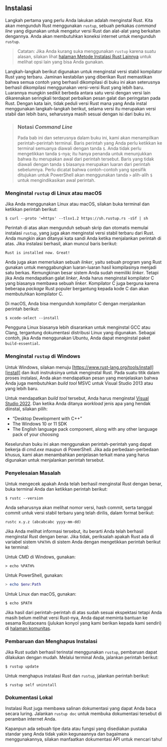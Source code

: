 ## Instalasi

Langkah pertama yang perlu Anda lakukan adalah menginstal Rust. Kita akan mengunduh
Rust menggunakan `rustup`, sebuah perkakas _command line_ yang digunakan untuk
mengatur versi Rust dan alat-alat yang berkaitan dengannya. Anda akan membutuhkan koneksi
internet untuk mengunduh `rustup`.

> Catatan: Jika Anda kurang suka menggunakan `rustup` karena suatu alasan,
> silakan lihat [halaman Metode Instalasi Rust Lainnya][otherinstall] untuk
> melihat opsi lain yang bisa Anda gunakan.

Langkah-langkah berikut digunakan untuk menginstal versi stabil kompilator Rust yang terbaru.
Jaminan kestabilan yang diberikan Rust memastikan bahwa semua contoh yang berhasil
dikompilasi di buku ini akan seterusnya berhasil dikompilasi menggunakan versi-versi Rust yang lebih baru.
Luarannya mungkin sedikit berbeda antara satu versi dengan versi lain dikarenakan
seringkali terdapat perbaikan pesan galat dan peringatan pada Rust. Dengan kata lain,
tidak peduli versi Rust mana yang Anda instal menggunakan langkah-langkah
berikut, selama versi itu merupakan versi stabil dan lebih baru, seharusnya masih
sesuai dengan isi dari buku ini.

> ### Notasi _Command Line_
>
> Pada bab ini dan seterusnya dalam buku ini, kami akan menampilkan perintah-perintah terminal.
> Baris perintah yang Anda perlu ketikkan ke terminal semuanya diawali dengan tanda `$`.
> Anda tidak perlu mengetikkan tanda `$`-nya; itu hanya penanda untuk menunjukkan
> bahwa itu merupakan awal dari perintah tersebut. Baris yang tidak diawali dengan
> tanda `$` biasanya merupakan luaran dari perintah sebelumnya. Perlu dicatat bahwa
> contoh-contoh yang spesifik ditujukan untuk PowerShell akan menggunakan tanda `>`
> alih-alih `$` untuk mengindikasikan awal perintah.

### Menginstal `rustup` di Linux atau macOS

Jika Anda menggunakan Linux atau macOS, silakan buka terminal dan ketikkan perintah berikut:

```console
$ curl --proto '=https' --tlsv1.2 https://sh.rustup.rs -sSf | sh
```

Perintah di atas akan mengunduh sebuah skrip dan otomatis memulai instalasi `rustup`,
yang juga akan menginstal versi stabil terbaru dari Rust. Anda mungkin akan ditanyai
kata sandi Anda ketika menjalankan perintah di atas. Jika instalasi berhasil, akan
muncul baris berikut:

```text
Rust is installed now. Great!
```

Anda juga akan memerlukan sebuah _linker_, yaitu sebuah program yang Rust gunakan
untuk menggabungkan luaran-luaran hasil kompilasinya menjadi satu berkas.
Kemungkinan besar sistem Anda sudah memiliki _linker_. Tetapi jika Anda mendapatkan
galat _linker_, Anda harus menginstal kompilator C yang biasanya membawa sebuah _linker_.
Kompilator C juga berguna karena beberapa _package_ Rust populer bergantung kepada
kode C dan akan membutuhkan kompilator C.

Di macOS, Anda bisa mengunduh kompilator C dengan menjalankan perintah berikut:

```console
$ xcode-select --install
```

Pengguna Linux biasanya lebih disarankan untuk menginstal GCC atau Clang, tergantung
dokumentasi distribusi Linux yang digunakan. Sebagai contoh, jika Anda menggunakan Ubuntu,
Anda dapat menginstal paket `build-essential`.

### Menginstal `rustup` di Windows

Untuk Windows, silakan menuju [https://www.rust-lang.org/tools/install][install] dan ikuti
instruksinya untuk menginstal Rust. Pada suatu titik dalam proses instalasi, Anda akan
mendapatkan pesan yang menjelaskan bahwa Anda juga membutuhkan _build tool_ MSVC untuk
Visual Studio 2013 atau yang lebih baru.

Untuk mendapatkan _build tool_ tersebut, Anda harus menginstal [Visual Studio 2022][visualstudio].
Dan ketika Anda ditanya _workload_ jenis apa yang hendak diinstal, silakan pilih:

- “Desktop Development with C++”
- The Windows 10 or 11 SDK
- The English language pack component, along with any other language pack of
  your choosing

Keseluruhan buku ini akan menggunakan perintah-perintah yang dapat bekerja di
_cmd.exe_ maupun di PowerShell. Jika ada perbedaan-perbedaan khusus, kami akan menambahkan
penjelasan terkait mana yang harus digunakan untuk menjalankan perintah tersebut.

### Penyelesaian Masalah

Untuk mengecek apakah Anda telah berhasil menginstal Rust dengan benar, buka terminal Anda
dan ketikkan perintah berikut:

```console
$ rustc --version
```

Anda seharusnya akan melihat nomor versi, hash commit, serta tanggal commit untuk versi stabil
terbaru yang telah dirilis, dalam format berikut:

```text
rustc x.y.z (abcabcabc yyyy-mm-dd)
```

Jika Anda melihat informasi tersebut, itu berarti Anda telah berhasil menginstal Rust dengan benar.
Jika tidak, periksalah apakah Rust ada di variabel sistem `%PATH%` di sistem Anda dengan
mengetikkan perintah berikut ke terminal:

Untuk CMD di Windows, gunakan:

```console
> echo %PATH%
```

Untuk PowerShell, gunakan:

```powershell
> echo $env:Path
```

Untuk Linux dan macOS, gunakan:

```console
$ echo $PATH
```

Jika hasil dari perintah-perintah di atas sudah sesuai ekspektasi tetapi Anda masih
belum melihat versi Rust-nya, Anda dapat meminta bantuan ke sesama Rustaceans (julukan
konyol yang kami berikan kepada kami sendiri) di [halaman komunitas][community].

### Pembaruan dan Menghapus Instalasi

Jika Rust sudah berhasil terinstal menggunakan `rustup`, pembaruan dapat dilakukan dengan mudah.
Melalui terminal Anda, jalankan perintah berikut:

```console
$ rustup update
```

Untuk menghapus instalasi Rust dan `rustup`, jalankan perintah berikut:

```console
$ rustup self uninstall
```

### Dokumentasi Lokal

Instalasi Rust juga membawa salinan dokumentasi yang dapat Anda baca secara luring.
Jalankan `rustup doc` untuk membuka dokumentasi tersebut di peramban internet Anda.

Kapanpun ada sebuah tipe data atau fungsi yang disediakan pustaka standar yang Anda
tidak yakin kegunaannya dan bagaimana menggunakannya, silakan manfaatkan dokumentasi API
untuk mencari tahu!

[otherinstall]: https://forge.rust-lang.org/infra/other-installation-methods.html
[install]: https://www.rust-lang.org/tools/install
[visualstudio]: https://visualstudio.microsoft.com/downloads/
[community]: https://www.rust-lang.org/community

